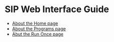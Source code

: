 # SIP Web Interface Guide

-   [About the Home page](\concepts/home_page.md)
-   [About the Programs page](\programs_page.md)
-   [Abut the Run Once page](\Run_Once_page.md)


